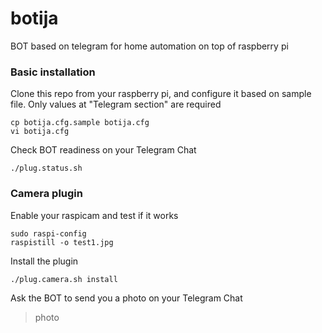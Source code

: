 # botija
BOT based on telegram for home automation on top of raspberry pi


### Basic installation

Clone this repo from your raspberry pi, and configure it based on sample file. Only values at "Telegram section" are required
```shell
cp botija.cfg.sample botija.cfg
vi botija.cfg
```

Check BOT readiness on your Telegram Chat
```shell
./plug.status.sh
```


### Camera plugin

Enable your raspicam and test if it works
```shell
sudo raspi-config
raspistill -o test1.jpg
```

Install the plugin
```shell
./plug.camera.sh install
```

Ask the BOT to send you a photo on your Telegram Chat
>photo    